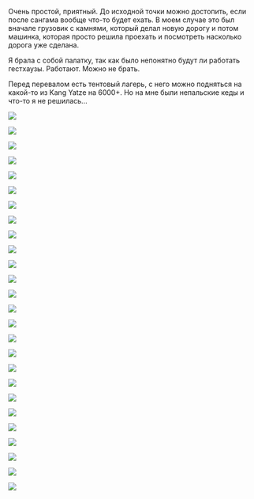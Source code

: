 [category]: <> (Travel, India)
[date]: <> (2022/09/17)
[title]: <> (Markha Trek)

Очень простой, приятный. До исходной точки можно достопить, если после сангама вообще что-то будет ехать. В моем случае это был вначале грузовик с камнями, который делал новую дорогу и потом машинка, которая просто решила проехать и посмотреть насколько дорога уже сделана.

Я брала с собой палатку, так как было непонятно будут ли работать гестхаузы. Работают. Можно не брать.

Перед перевалом есть тентовый лагерь, с него можно подняться на какой-то из Kang Yatze на 6000+. Но на мне были непальские кеды и что-то я не решилась...

![](https://bafybeifqwkrjhyudn4rsmynghkqxne5u77k5hwr2m7sflz76fjdof5zqgq.ipfs.flk-ipfs.xyz/1.jpg)

![](https://bafybeifqwkrjhyudn4rsmynghkqxne5u77k5hwr2m7sflz76fjdof5zqgq.ipfs.flk-ipfs.xyz/2.jpg)

![](https://bafybeifqwkrjhyudn4rsmynghkqxne5u77k5hwr2m7sflz76fjdof5zqgq.ipfs.flk-ipfs.xyz/3.jpg)

![](https://bafybeifqwkrjhyudn4rsmynghkqxne5u77k5hwr2m7sflz76fjdof5zqgq.ipfs.flk-ipfs.xyz/4.jpg)

![](https://bafybeifqwkrjhyudn4rsmynghkqxne5u77k5hwr2m7sflz76fjdof5zqgq.ipfs.flk-ipfs.xyz/5.jpg)

![](https://bafybeifqwkrjhyudn4rsmynghkqxne5u77k5hwr2m7sflz76fjdof5zqgq.ipfs.flk-ipfs.xyz/6.jpg)

![](https://bafybeifqwkrjhyudn4rsmynghkqxne5u77k5hwr2m7sflz76fjdof5zqgq.ipfs.flk-ipfs.xyz/7.jpg)

![](https://bafybeifqwkrjhyudn4rsmynghkqxne5u77k5hwr2m7sflz76fjdof5zqgq.ipfs.flk-ipfs.xyz/8.jpg)

![](https://bafybeifqwkrjhyudn4rsmynghkqxne5u77k5hwr2m7sflz76fjdof5zqgq.ipfs.flk-ipfs.xyz/9.jpg)

![](https://bafybeifqwkrjhyudn4rsmynghkqxne5u77k5hwr2m7sflz76fjdof5zqgq.ipfs.flk-ipfs.xyz/10.jpg)

![](https://bafybeifqwkrjhyudn4rsmynghkqxne5u77k5hwr2m7sflz76fjdof5zqgq.ipfs.flk-ipfs.xyz/11.jpg)

![](https://bafybeifqwkrjhyudn4rsmynghkqxne5u77k5hwr2m7sflz76fjdof5zqgq.ipfs.flk-ipfs.xyz/12.jpg)

![](https://bafybeifqwkrjhyudn4rsmynghkqxne5u77k5hwr2m7sflz76fjdof5zqgq.ipfs.flk-ipfs.xyz/13.jpg)

![](https://bafybeifqwkrjhyudn4rsmynghkqxne5u77k5hwr2m7sflz76fjdof5zqgq.ipfs.flk-ipfs.xyz/14.jpg)

![](https://bafybeifqwkrjhyudn4rsmynghkqxne5u77k5hwr2m7sflz76fjdof5zqgq.ipfs.flk-ipfs.xyz/15.jpg)

![](https://bafybeifqwkrjhyudn4rsmynghkqxne5u77k5hwr2m7sflz76fjdof5zqgq.ipfs.flk-ipfs.xyz/16.jpg)

![](https://bafybeifqwkrjhyudn4rsmynghkqxne5u77k5hwr2m7sflz76fjdof5zqgq.ipfs.flk-ipfs.xyz/17.jpg)

![](https://bafybeifqwkrjhyudn4rsmynghkqxne5u77k5hwr2m7sflz76fjdof5zqgq.ipfs.flk-ipfs.xyz/18.jpg)

![](https://bafybeifqwkrjhyudn4rsmynghkqxne5u77k5hwr2m7sflz76fjdof5zqgq.ipfs.flk-ipfs.xyz/19.jpg)

![](https://bafybeifqwkrjhyudn4rsmynghkqxne5u77k5hwr2m7sflz76fjdof5zqgq.ipfs.flk-ipfs.xyz/20.jpg)

![](https://bafybeifqwkrjhyudn4rsmynghkqxne5u77k5hwr2m7sflz76fjdof5zqgq.ipfs.flk-ipfs.xyz/21.jpg)

![](https://bafybeifqwkrjhyudn4rsmynghkqxne5u77k5hwr2m7sflz76fjdof5zqgq.ipfs.flk-ipfs.xyz/22.jpg)

![](https://bafybeifqwkrjhyudn4rsmynghkqxne5u77k5hwr2m7sflz76fjdof5zqgq.ipfs.flk-ipfs.xyz/23.jpg)

![](https://bafybeifqwkrjhyudn4rsmynghkqxne5u77k5hwr2m7sflz76fjdof5zqgq.ipfs.flk-ipfs.xyz/24.jpg)

![](https://bafybeifqwkrjhyudn4rsmynghkqxne5u77k5hwr2m7sflz76fjdof5zqgq.ipfs.flk-ipfs.xyz/25.jpg)

![](https://bafybeifqwkrjhyudn4rsmynghkqxne5u77k5hwr2m7sflz76fjdof5zqgq.ipfs.flk-ipfs.xyz/26.jpg)

